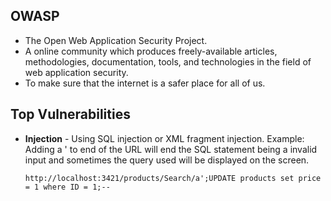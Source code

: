 ## OWASP
* The Open Web Application Security Project.
* A online community which produces freely-available articles, methodologies, documentation, tools, and technologies 
in the field of web application security.
* To make sure that the internet is a safer place for all of us.

## Top Vulnerabilities
* **Injection** - Using SQL injection or XML fragment injection. Example: Adding a ' to end of the URL will end the SQL statement being a invalid input and sometimes the query used will be displayed on the screen.
  ```
  http://localhost:3421/products/Search/a';UPDATE products set price = 1 where ID = 1;--
  ```
